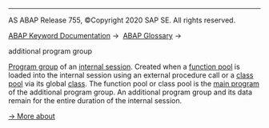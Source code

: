   

* * *

AS ABAP Release 755, ©Copyright 2020 SAP SE. All rights reserved.

[ABAP Keyword Documentation](javascript:call_link\('abenabap.htm'\)) →  [ABAP Glossary](javascript:call_link\('abenabap_glossary.htm'\)) → 

additional program group

[Program group](javascript:call_link\('abenprogram_group_glosry.htm'\) "Glossary Entry") of an [internal session](javascript:call_link\('abeninternal_session_glosry.htm'\) "Glossary Entry"). Created when a [function pool](javascript:call_link\('abenfunction_pool_glosry.htm'\) "Glossary Entry") is loaded into the internal session using an external procedure call or a [class pool](javascript:call_link\('abenclass_pool_glosry.htm'\) "Glossary Entry") via its global [class](javascript:call_link\('abenclass_glosry.htm'\) "Glossary Entry"). The function pool or class pool is the [main program](javascript:call_link\('abenmain_program_glosry.htm'\) "Glossary Entry") of the additional program group. An additional program group and its data remain for the entire duration of the internal session.

[→ More about](javascript:call_link\('abeninternal_session.htm'\))